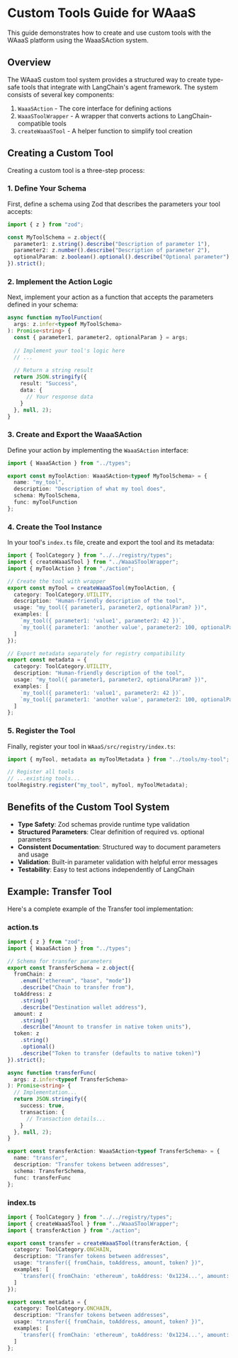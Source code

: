 # Custom Tools Guide for WAaaS

This guide demonstrates how to create and use custom tools with the WAaaS platform using the WaaaSAction system.

## Overview

The WAaaS custom tool system provides a structured way to create type-safe tools that integrate with LangChain's agent framework. The system consists of several key components:

1. `WaaaSAction` - The core interface for defining actions
2. `WaaaSToolWrapper` - A wrapper that converts actions to LangChain-compatible tools
3. `createWaaaSTool` - A helper function to simplify tool creation

## Creating a Custom Tool

Creating a custom tool is a three-step process:

### 1. Define Your Schema

First, define a schema using Zod that describes the parameters your tool accepts:

```typescript
import { z } from "zod";

const MyToolSchema = z.object({
  parameter1: z.string().describe("Description of parameter 1"),
  parameter2: z.number().describe("Description of parameter 2"),
  optionalParam: z.boolean().optional().describe("Optional parameter")
}).strict();
```

### 2. Implement the Action Logic

Next, implement your action as a function that accepts the parameters defined in your schema:

```typescript
async function myToolFunction(
  args: z.infer<typeof MyToolSchema>
): Promise<string> {
  const { parameter1, parameter2, optionalParam } = args;
  
  // Implement your tool's logic here
  // ...
  
  // Return a string result
  return JSON.stringify({
    result: "Success",
    data: {
      // Your response data
    }
  }, null, 2);
}
```

### 3. Create and Export the WaaaSAction

Define your action by implementing the `WaaaSAction` interface:

```typescript
import { WaaaSAction } from "../types";

export const myToolAction: WaaaSAction<typeof MyToolSchema> = {
  name: "my_tool",
  description: "Description of what my tool does",
  schema: MyToolSchema,
  func: myToolFunction
};
```

### 4. Create the Tool Instance

In your tool's `index.ts` file, create and export the tool and its metadata:

```typescript
import { ToolCategory } from "../../registry/types";
import { createWaaaSTool } from "../WaaaSToolWrapper";
import { myToolAction } from "./action";

// Create the tool with wrapper
export const myTool = createWaaaSTool(myToolAction, {
  category: ToolCategory.UTILITY,
  description: "Human-friendly description of the tool",
  usage: "my_tool({ parameter1, parameter2, optionalParam? })",
  examples: [
    `my_tool({ parameter1: 'value1', parameter2: 42 })`,
    `my_tool({ parameter1: 'another value', parameter2: 100, optionalParam: true })`
  ]
});

// Export metadata separately for registry compatibility
export const metadata = {
  category: ToolCategory.UTILITY,
  description: "Human-friendly description of the tool",
  usage: "my_tool({ parameter1, parameter2, optionalParam? })",
  examples: [
    `my_tool({ parameter1: 'value1', parameter2: 42 })`,
    `my_tool({ parameter1: 'another value', parameter2: 100, optionalParam: true })`
  ]
};
```

### 5. Register the Tool

Finally, register your tool in `WAaaS/src/registry/index.ts`:

```typescript
import { myTool, metadata as myToolMetadata } from "../tools/my-tool";

// Register all tools
// ...existing tools...
toolRegistry.register("my_tool", myTool, myToolMetadata);
```

## Benefits of the Custom Tool System

- **Type Safety**: Zod schemas provide runtime type validation
- **Structured Parameters**: Clear definition of required vs. optional parameters
- **Consistent Documentation**: Structured way to document parameters and usage
- **Validation**: Built-in parameter validation with helpful error messages
- **Testability**: Easy to test actions independently of LangChain

## Example: Transfer Tool

Here's a complete example of the Transfer tool implementation:

### action.ts
```typescript
import { z } from "zod";
import { WaaaSAction } from "../types";

// Schema for transfer parameters
export const TransferSchema = z.object({
  fromChain: z
    .enum(["ethereum", "base", "mode"])
    .describe("Chain to transfer from"),
  toAddress: z
    .string()
    .describe("Destination wallet address"),
  amount: z
    .string()
    .describe("Amount to transfer in native token units"),
  token: z
    .string()
    .optional()
    .describe("Token to transfer (defaults to native token)")
}).strict();

async function transferFunc(
  args: z.infer<typeof TransferSchema>
): Promise<string> {
  // Implementation...
  return JSON.stringify({
    success: true,
    transaction: {
      // Transaction details...
    }
  }, null, 2);
}

export const transferAction: WaaaSAction<typeof TransferSchema> = {
  name: "transfer",
  description: "Transfer tokens between addresses",
  schema: TransferSchema,
  func: transferFunc
};
```

### index.ts
```typescript
import { ToolCategory } from "../../registry/types";
import { createWaaaSTool } from "../WaaaSToolWrapper";
import { transferAction } from "./action";

export const transfer = createWaaaSTool(transferAction, {
  category: ToolCategory.ONCHAIN,
  description: "Transfer tokens between addresses",
  usage: "transfer({ fromChain, toAddress, amount, token? })",
  examples: [
    `transfer({ fromChain: 'ethereum', toAddress: '0x1234...', amount: '0.1' })`
  ]
});

export const metadata = {
  category: ToolCategory.ONCHAIN,
  description: "Transfer tokens between addresses",
  usage: "transfer({ fromChain, toAddress, amount, token? })",
  examples: [
    `transfer({ fromChain: 'ethereum', toAddress: '0x1234...', amount: '0.1' })`
  ]
};
``` 
